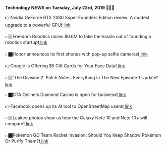 <b>Technology NEWS on Tuesday, July 23rd, 2019</b> 📡📡📡 

👉Nvidia GeForce RTX 2080 Super Founders Edition review: A modest upgrade to a powerful GPU❗️<a href='https://www.google.com/url?rct=j&sa=t&url=https://www.pcworld.com/article/3410798/nvidia-geforce-rtx-2080-super-founders-edition-review.html&ct=ga&cd=CAIyGmVjZmViYzNiZjFkNzQyNDM6Y29tOmVuOlVT&usg=AFQjCNFSDgx4Vd6FpfFLeHdEGCs2FIch1A'> link</a>

👉🏽Freedom Robotics raises $6.6M to take the hassle out of founding a robotics startup❗️<a href='https://www.google.com/url?rct=j&sa=t&url=https://techcrunch.com/2019/07/23/freedom-robotics-raises-6-6m-to-automate-robotic-fleets/&ct=ga&cd=CAIyGmVjZmViYzNiZjFkNzQyNDM6Y29tOmVuOlVT&usg=AFQjCNGCFl5fEiebjy0XuP8HFseE-rVjrg'> link</a>

👉🏿Honor announces its first phones with pop-up selfie cameras❗️<a href='https://www.google.com/url?rct=j&sa=t&url=https://www.theverge.com/circuitbreaker/2019/7/23/20706847/honor-9x-max-release-date-news-features-china-pop-up-selfie-camera&ct=ga&cd=CAIyGmVjZmViYzNiZjFkNzQyNDM6Y29tOmVuOlVT&usg=AFQjCNHvaLklJv_tEIWdSip6xxsRwgh6WQ'> link</a>

👉Google Is Offering $5 Gift Cards for Your Face Data❗️<a href='https://www.google.com/url?rct=j&sa=t&url=https://www.pcmag.com/news/369686/google-is-offering-5-gift-cards-for-your-face-data&ct=ga&cd=CAIyGmVjZmViYzNiZjFkNzQyNDM6Y29tOmVuOlVT&usg=AFQjCNEGo--tpHHyof2yZT_LYS5mtIVrHw'> link</a>

👉🏽'The Division 2' Patch Notes: Everything In The New Episode 1 Update❗️<a href='https://www.google.com/url?rct=j&sa=t&url=https://www.forbes.com/sites/davidthier/2019/07/23/the-division-2-patch-notes-everything-in-the-new-episode-1-update/&ct=ga&cd=CAIyGmVjZmViYzNiZjFkNzQyNDM6Y29tOmVuOlVT&usg=AFQjCNHBkkLs5gy5jYJWRbMBDQlRlfh7LQ'> link</a>

👉🏿GTA Online's Diamond Casino is open for business❗️<a href='https://www.google.com/url?rct=j&sa=t&url=https://www.pcgamer.com/gta-onlines-diamond-casino-is-open-for-business/&ct=ga&cd=CAIyGmVjZmViYzNiZjFkNzQyNDM6Y29tOmVuOlVT&usg=AFQjCNFp6AEHbA_QWAWbgV_7pjoAVnOXZw'> link</a>

👉Facebook opens up its AI tool to OpenStreetMap users❗️<a href='https://www.google.com/url?rct=j&sa=t&url=https://www.engadget.com/2019/07/23/facebook-opens-up-its-ai-tool-to-openstreetmap-users/&ct=ga&cd=CAIyGmVjZmViYzNiZjFkNzQyNDM6Y29tOmVuOlVT&usg=AFQjCNH029_ufzcJ2S119y_WxggN2fYUbw'> link</a>

👉🏽Leaked photos show us how the Galaxy Note 10 and Note 10+ will compare❗️<a href='https://www.google.com/url?rct=j&sa=t&url=https://bgr.com/2019/07/23/galaxy-note-10-release-date-soon-leaked-photos-note-10-plus/&ct=ga&cd=CAIyGmVjZmViYzNiZjFkNzQyNDM6Y29tOmVuOlVT&usg=AFQjCNFPj3NyiumOy94fti5Sa1tZ_Av43w'> link</a>

👉🏿Pokémon GO Team Rocket Invasion: Should You Keep Shadow Pokémon Or Purify Them?❗️<a href='https://www.google.com/url?rct=j&sa=t&url=https://www.forbes.com/sites/paultassi/2019/07/23/pokmon-go-team-rocket-invasion-should-you-keep-shadow-pokmon-or-purify-them/&ct=ga&cd=CAIyGmVjZmViYzNiZjFkNzQyNDM6Y29tOmVuOlVT&usg=AFQjCNEJos_Tmz5MTAhywNE4_C9Lm_AaiQ'> link</a>

